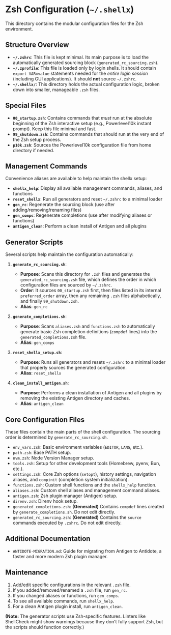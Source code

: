 # Zsh Configuration (`~/.shellx`)

This directory contains the modular configuration files for the Zsh environment.

## Structure Overview

*   **`~/.zshrc`**: This file is kept minimal. Its main purpose is to load the
    automatically generated sourcing block (`generated_rc_sourcing.zsh`).
*   **`~/.zprofile`**: This file is loaded only by login shells. It should contain
    `export VAR=value` statements needed for the *entire login session* (including
    GUI applications). It should **not** source `~/.zshrc`.
*   **`~/.shellx/`**: This directory holds the actual configuration logic,
    broken down into smaller, manageable `.zsh` files.

## Special Files

*   **`00_startup.zsh`**: Contains commands that *must* run at the absolute beginning
    of the Zsh interactive setup (e.g., Powerlevel10k instant prompt). Keep this
    file minimal and fast.
*   **`99_shutdown.zsh`**: Contains commands that should run at the very end of the
    Zsh setup process.
*   **`p10k.zsh`**: Sources the Powerlevel10k configuration file from home directory if needed.

## Management Commands

Convenience aliases are available to help maintain the shellx setup:

*   **`shellx_help`**: Display all available management commands, aliases, and functions
*   **`reset_shellx`**: Run all generators and reset `~/.zshrc` to a minimal loader
*   **`gen_rc`**: Regenerate the sourcing block (use after adding/removing/renaming files)
*   **`gen_comps`**: Regenerate completions (use after modifying aliases or functions)
*   **`antigen_clean`**: Perform a clean install of Antigen and all plugins

## Generator Scripts

Several scripts help maintain the configuration automatically:

1.  **`generate_rc_sourcing.sh`**: 
    *   **Purpose**: Scans this directory for `.zsh` files and generates the
        `generated_rc_sourcing.zsh` file, which defines the order in which
        configuration files are sourced by `~/.zshrc`.
    *   **Order**: It sources `00_startup.zsh` first, then files listed in its
        internal `preferred_order` array, then any remaining `.zsh` files
        alphabetically, and finally `99_shutdown.zsh`.
    *   **Alias**: `gen_rc`

2.  **`generate_completions.sh`**: 
    *   **Purpose**: Scans `aliases.zsh` and `functions.zsh` to automatically
        generate basic Zsh completion definitions (`compdef` lines) into the
        `generated_completions.zsh` file.
    *   **Alias**: `gen_comps`

3.  **`reset_shellx_setup.sh`**:
    *   **Purpose**: Runs all generators and resets `~/.zshrc` to a minimal loader
        that properly sources the generated configuration.
    *   **Alias**: `reset_shellx`

4.  **`clean_install_antigen.sh`**:
    *   **Purpose**: Performs a clean installation of Antigen and all plugins by
        removing the existing Antigen directory and caches.
    *   **Alias**: `antigen_clean`

## Core Configuration Files

These files contain the main parts of the shell configuration. The sourcing order
is determined by `generate_rc_sourcing.sh`.

*   `env_vars.zsh`: Basic environment variables (`EDITOR`, `LANG`, etc.).
*   `path.zsh`: Base PATH setup.
*   `nvm.zsh`: Node Version Manager setup.
*   `tools.zsh`: Setup for other development tools (Homebrew, pyenv, Bun, etc.).
*   `settings.zsh`: Core Zsh options (`setopt`), history settings, navigation aliases,
    and `compinit` (completion system initialization).
*   `functions.zsh`: Custom shell functions and the `shellx_help` function.
*   `aliases.zsh`: Custom shell aliases and management command aliases.
*   `antigen.zsh`: Zsh plugin manager (Antigen) setup.
*   `direnv.zsh`: Direnv hook setup.
*   `generated_completions.zsh`: **(Generated)** Contains `compdef` lines created by
    `generate_completions.sh`. Do not edit directly.
*   `generated_rc_sourcing.zsh`: **(Generated)** Contains the `source` commands
    executed by `.zshrc`. Do not edit directly.

## Additional Documentation

*   `ANTIDOTE-MIGRATION.md`: Guide for migrating from Antigen to Antidote, a faster
    and more modern Zsh plugin manager.

## Maintenance

1.  Add/edit specific configurations in the relevant `.zsh` file.
2.  If you added/removed/renamed a `.zsh` file, run `gen_rc`.
3.  If you changed aliases or functions, run `gen_comps`.
4.  To see all available commands, run `shellx_help`.
5.  For a clean Antigen plugin install, run `antigen_clean`.

**(Note:** The generator scripts use Zsh-specific features. Linters like
ShellCheck might show warnings because they don't fully support Zsh, but the
scripts should function correctly.)